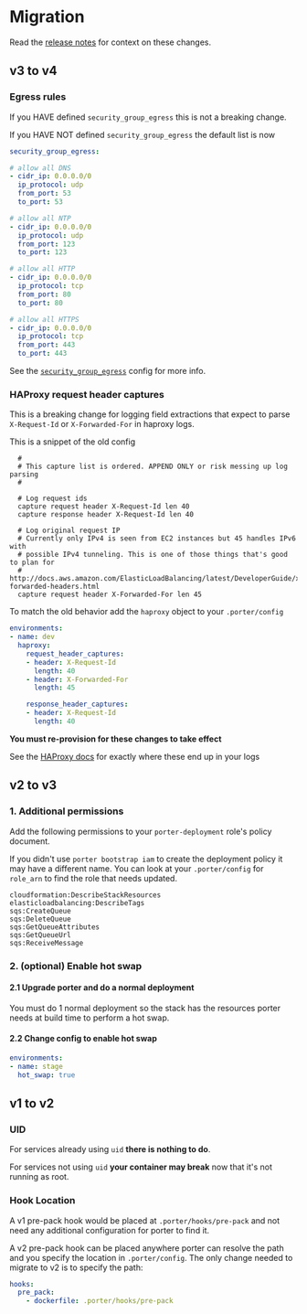 Migration
=========

Read the [release notes](RELEASE_NOTES.md) for context on these changes.

v3 to v4
--------

### Egress rules

If you HAVE defined `security_group_egress` this is not a breaking change.

If you HAVE NOT defined `security_group_egress` the default list is now

```yaml
security_group_egress:

# allow all DNS
- cidr_ip: 0.0.0.0/0
  ip_protocol: udp
  from_port: 53
  to_port: 53

# allow all NTP
- cidr_ip: 0.0.0.0/0
  ip_protocol: udp
  from_port: 123
  to_port: 123

# allow all HTTP
- cidr_ip: 0.0.0.0/0
  ip_protocol: tcp
  from_port: 80
  to_port: 80

# allow all HTTPS
- cidr_ip: 0.0.0.0/0
  ip_protocol: tcp
  from_port: 443
  to_port: 443
```

See the [`security_group_egress`](docs/detailed_design/config-reference.md#security_group_egress)
config for more info.

### HAProxy request header captures

This is a breaking change for logging field extractions that expect to parse
`X-Request-Id` or `X-Forwarded-For` in haproxy logs.

This is a snippet of the old config

```
  #
  # This capture list is ordered. APPEND ONLY or risk messing up log parsing
  #

  # Log request ids
  capture request header X-Request-Id len 40
  capture response header X-Request-Id len 40

  # Log original request IP
  # Currently only IPv4 is seen from EC2 instances but 45 handles IPv6 with
  # possible IPv4 tunneling. This is one of those things that's good to plan for
  # http://docs.aws.amazon.com/ElasticLoadBalancing/latest/DeveloperGuide/x-forwarded-headers.html
  capture request header X-Forwarded-For len 45
```

To match the old behavior add the `haproxy` object to your `.porter/config`

```yaml
environments:
- name: dev
  haproxy:
    request_header_captures:
    - header: X-Request-Id
      length: 40
    - header: X-Forwarded-For
      length: 45

    response_header_captures:
    - header: X-Request-Id
      length: 40
```

**You must re-provision for these changes to take effect**

See the [HAProxy docs](https://cbonte.github.io/haproxy-dconv/1.5/configuration.html#8.8)
for exactly where these end up in your logs

v2 to v3
--------

### 1. Additional permissions

Add the following permissions to your `porter-deployment` role's policy document.

If you didn't use `porter bootstrap iam` to create the deployment policy it may
have a different name. You can look at your `.porter/config` for `role_arn` to
find the role that needs updated.

```
cloudformation:DescribeStackResources
elasticloadbalancing:DescribeTags
sqs:CreateQueue
sqs:DeleteQueue
sqs:GetQueueAttributes
sqs:GetQueueUrl
sqs:ReceiveMessage
```

### 2. (optional) Enable hot swap

#### 2.1 Upgrade porter and do a normal deployment

You must do 1 normal deployment so the stack has the resources porter needs
at build time to perform a hot swap.

#### 2.2 Change config to enable hot swap

```yaml
environments:
- name: stage
  hot_swap: true
```

v1 to v2
--------

### UID

For services already using `uid` **there is nothing to do**.

For services not using `uid` **your container may break** now that it's not
running as root.

### Hook Location

A v1 pre-pack hook would be placed at `.porter/hooks/pre-pack` and not need any
additional configuration for porter to find it.

A v2 pre-pack hook can be placed anywhere porter can resolve the path and you
specify the location in `.porter/config`. The only change needed to migrate to
v2 is to specify the path:

```yaml
hooks:
  pre_pack:
    - dockerfile: .porter/hooks/pre-pack
```
